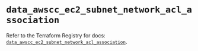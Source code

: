 # `data_awscc_ec2_subnet_network_acl_association`

Refer to the Terraform Registry for docs: [`data_awscc_ec2_subnet_network_acl_association`](https://registry.terraform.io/providers/hashicorp/awscc/0.70.0/docs/data-sources/ec2_subnet_network_acl_association).
